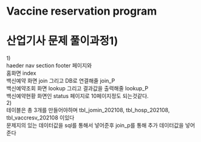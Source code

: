 # Vaccine reservation program

# 산업기사 문제 풀이과정1)
1)<br>
haeder nav section footer 페이지와<br>
홈화면 index <br>
백신예약 화면 join 그리고 DB로 연결해줄 join_P<br>
백신예약조회 화면 lookup 그리고 결과값을 출력해줄 lookup_P <br>
백신예약현황 화면인 status 페이지로 10페이지정도 되는것같다.<br>
2)<br>
테이블은 총 3개를 만들어야하며 tbl_jomin_202108, tbl_hosp_202108, tbl_vaccresv_202108 이있다<br>
문제지의 있는 데이터값을 sql를 통해서 넣어준후 join_p를 통해 추가 데이터값을 넣어준다<br>
